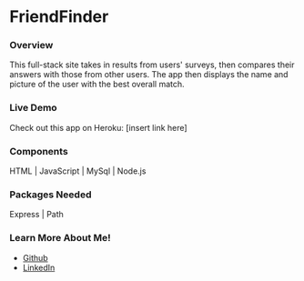 # FriendFinder

<h3>Overview</h3>
This full-stack site takes in results from users' surveys, then compares their answers with those from other users. The app then displays the name and picture of the user with the best overall match.

<h3>Live Demo</h3>
Check out this app on Heroku: [insert link here]

<h3>Components</h3>
HTML | JavaScript | MySql | Node.js

<h3>Packages Needed</h3>
Express | Path

<h3>Learn More About Me!</h3>
<ul><li><a href="https://www.github.com/racheldmiller">Github</a></li>
<li><a href="https://www.linkedin.com/in/rachel-d-miller/">LinkedIn</a></li></ul>
